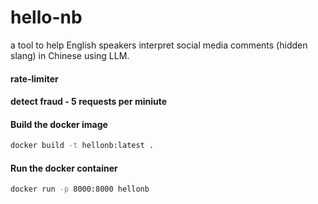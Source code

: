 # hello-nb

a tool to help English speakers interpret social media comments (hidden slang) in Chinese using LLM.

#### rate-limiter

#### detect fraud - 5 requests per miniute

#### Build the docker image

```bash
docker build -t hellonb:latest .
```

#### Run the docker container

```bash
docker run -p 8000:8000 hellonb
```
